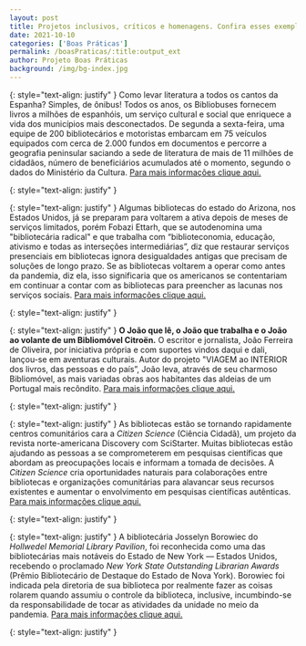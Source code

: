 ```yaml
---
layout: post
title: Projetos inclusivos, críticos e homenagens. Confira esses exemplos de Boas Práticas!
date: 2021-10-10
categories: ['Boas Práticas']
permalink: /boasPraticas/:title:output_ext
author: Projeto Boas Práticas
background: /img/bg-index.jpg
---
```

{: style="text-align: justify" }
Como levar literatura a todos os cantos da Espanha? Simples, de ônibus! Todos os anos, os Bibliobuses fornecem livros a milhões de espanhóis, um serviço cultural e social que enriquece a vida dos municípios mais desconectados. De segunda a sexta-feira, uma equipe de 200 bibliotecários e motoristas embarcam em 75 veículos equipados com cerca de 2.000 fundos em documentos e percorre a geografia peninsular saciando a sede de literatura de mais de 11 milhões de cidadãos, número de beneficiários acumulados até o momento, segundo o dados do Ministério da Cultura.
[Para mais informações clique aqui.](https://elpais.com/sociedad/pienso-luego-actuo/derechos-sociales/2021-04-30/como-llevar-literatura-a-todos-los-rincones-de-espana.html)

{: style="text-align: justify" }


{: style="text-align: justify" }
Algumas bibliotecas do estado do Arizona, nos Estados Unidos, já se preparam para voltarem a ativa depois de meses de serviços limitados, porém Fobazi Ettarh, que se autodenomina uma "bibliotecária radical" e que trabalha com “biblioteconomia, educação, ativismo e todas as interseções intermediárias”, diz que restaurar serviços presenciais em bibliotecas ignora desigualdades antigas que precisam de soluções de longo prazo. Se as bibliotecas voltarem a operar como antes da pandemia, diz ela, isso significaria que os americanos se contentariam em continuar a contar com as bibliotecas para preencher as lacunas nos serviços sociais.
[Para mais informações clique aqui.](https://cronkitenews.azpbs.org/2021/04/30/why-this-radical-librarian-believes-libraries-to-address-inequity-should-keep-buildings-closed/)

{: style="text-align: justify" }


{: style="text-align: justify" }
__O João que lê, o João que trabalha e o João ao volante de um Bibliomóvel Citroën.__ O escritor e jornalista, João Ferreira de Oliveira, por iniciativa própria e com suportes vindos daqui e dali, lançou-se em aventuras culturais. Autor do projeto "VIAGEM ao INTERIOR dos livros, das pessoas e do país”, João leva, através de seu charmoso Bibliomóvel, as mais variadas obras aos habitantes das aldeias de um Portugal mais recôndito.
[Para mais informações clique aqui.](https://www.agaragem.pt/2021/05/08/o-joao-que-le-o-joao-que-trabalha-e-o-joao-ao-volante-de-um-bibliomovel-citroen/)

{: style="text-align: justify" }


{: style="text-align: justify" }
As bibliotecas estão se tornando rapidamente centros comunitários cara a _Citizen Science_ (Ciência Cidadã), um projeto da revista norte-americana Discovery com SciStarter. Muitas bibliotecas estão ajudando as pessoas a se comprometerem em pesquisas científicas que abordam as preocupações locais e informam a tomada de decisões. A _Citizen Science_ cria oportunidades naturais para colaborações entre bibliotecas e organizações comunitárias para alavancar seus recursos existentes e aumentar o envolvimento em pesquisas científicas autênticas.
[Para mais informações clique aqui.](https://www.discovermagazine.com/the-sciences/libraries-are-quickly-becoming-hubs-for-community-science)

{: style="text-align: justify" }


{: style="text-align: justify" }
A bibliotecária Josselyn Borowiec do _Hollwedel Memorial Library Pavilion_, foi reconhecida como uma das bibliotecárias mais notáveis do Estado de New York — Estados Unidos, recebendo o proclamado _New York State Outstanding Librarian Awards_ (Prêmio Bibliotecário de Destaque do Estado de Nova York). Borowiec foi indicada pela diretoria de sua biblioteca por realmente fazer as coisas rolarem quando assumiu o controle da biblioteca, inclusive, incumbindo-se da responsabilidade de tocar as atividades da unidade no meio da pandemia.
[Para mais informações clique aqui.](https://www.thelcn.com/lifestyles/watch-pavilion-library-director-is-one-outstanding-librarian/article_71b1de8e-56b6-5069-9fc2-80a03873b13f.html)

{: style="text-align: justify" }

